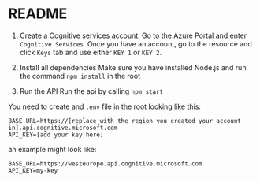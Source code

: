 # README

1. Create a Cognitive services account.
Go to the Azure Portal and enter `Cognitive Services`. Once you have an account, go to the resource and click `Keys` tab and use either `KEY 1` or `KEY 2`.

2. Install all dependencies
Make sure you have installed Node.js and run the command `npm install` in the root

3. Run the API
Run the api by calling `npm start`

You need to create and `.env` file in the root looking like this:

```
BASE_URL=https://[replace with the region you created your account in].api.cognitive.microsoft.com
API_KEY=[add your key here]
```

an example might look like:

```
BASE_URL=https://westeurope.api.cognitive.microsoft.com
API_KEY=my-key
```

